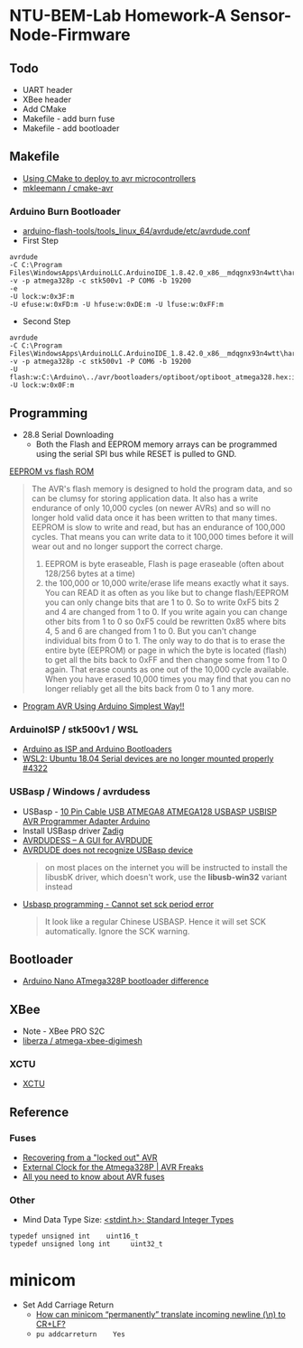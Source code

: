 # NTU-BEM-Lab Homework-A Sensor-Node-Firmware

## Todo
* UART header
* XBee header
* Add CMake
* Makefile - add burn fuse
* Makefile - add bootloader

## Makefile
* [Using CMake to deploy to avr microcontrollers](https://www.kuon.ch/post/2018-07-11-avr-cmake/)
* [ mkleemann / cmake-avr ](https://github.com/mkleemann/cmake-avr/blob/master/generic-gcc-avr.cmake)

### Arduino Burn Bootloader
* [arduino-flash-tools/tools_linux_64/avrdude/etc/avrdude.conf](https://github.com/arduino/arduino-flash-tools/blob/master/tools_linux_64/avrdude/etc/avrdude.conf)
* First Step
```
avrdude
-C C:\Program Files\WindowsApps\ArduinoLLC.ArduinoIDE_1.8.42.0_x86__mdqgnx93n4wtt\hardware\tools\avr/etc/avrdude.conf
-v -p atmega328p -c stk500v1 -P COM6 -b 19200
-e
-U lock:w:0x3F:m
-U efuse:w:0xFD:m -U hfuse:w:0xDE:m -U lfuse:w:0xFF:m
```

* Second Step
```
avrdude
-C C:\Program Files\WindowsApps\ArduinoLLC.ArduinoIDE_1.8.42.0_x86__mdqgnx93n4wtt\hardware\tools\avr/etc/avrdude.conf
-v -p atmega328p -c stk500v1 -P COM6 -b 19200
-U flash:w:C:\Arduino\../avr/bootloaders/optiboot/optiboot_atmega328.hex:i
-U lock:w:0x0F:m
```

## Programming
* 28.8 Serial Downloading
    * Both the Flash and EEPROM memory arrays can be programmed using the serial SPI bus while RESET is pulled to GND.

[EEPROM vs flash ROM](https://www.avrfreaks.net/forum/eeprom-versus-flash)
> The AVR's flash memory is designed to hold the program data, and so can be clumsy for storing application data. It also has a write endurance of only 10,000 cycles (on newer AVRs) and so will no longer hold valid data once it has been written to that many times.
> EEPROM is slow to write and read, but has an endurance of 100,000 cycles. That means you can write data to it 100,000 times before it will wear out and no longer support the correct charge.
> 1) EEPROM is byte eraseable, Flash is page eraseable (often about 128/256 bytes at a time)
> 2) the 100,000 or 10,000 write/erase life means exactly what it says. You can READ it as often as you like but to change flash/EEPROM you can only change bits that are 1 to 0. So to write 0xF5 bits 2 and 4 are changed from 1 to 0. If you write again you can change other bits from 1 to 0 so 0xF5 could be rewritten 0x85 where bits 4, 5 and 6 are changed from 1 to 0. But you can't change individual bits from 0 to 1. The only way to do that is to erase the entire byte (EEPROM) or page in which the byte is located (flash) to get all the bits back to 0xFF and then change some from 1 to 0 again. That erase counts as one out of the 10,000 cycle available. When you have erased 10,000 times you may find that you can no longer reliably get all the bits back from 0 to 1 any more.


* [Program AVR Using Arduino Simplest Way!!](https://riktronics.wordpress.com/2016/07/26/program-avr-using-arduino-simplest-way/)
### ArduinoISP / stk500v1 / WSL
* [Arduino as ISP and Arduino Bootloaders](https://www.arduino.cc/en/Tutorial/BuiltInExamples/ArduinoISP)
* [WSL2: Ubuntu 18.04 Serial devices are no longer mounted properly #4322](https://github.com/microsoft/WSL/issues/4322)

### USBasp / Windows / avrdudess
* USBasp - [10 Pin Cable USB ATMEGA8 ATMEGA128 USBASP USBISP AVR Programmer Adapter Arduino](https://www.ebay.com/itm/10-Pin-Cable-USB-ATMEGA8-ATMEGA128-USBASP-USBISP-AVR-Programmer-Adapter-Arduino-/112034500084?hash=item1a15c6cdf4:g:xEYAAOSwPCVX2Ot-)
* Install USBasp driver [Zadig](https://zadig.akeo.ie/)
* [AVRDUDESS – A GUI for AVRDUDE](https://blog.zakkemble.net/avrdudess-a-gui-for-avrdude/)
* [AVRDUDE does not recognize USBasp device](https://electronics.stackexchange.com/questions/416714/avrdude-does-not-recognize-usbasp-device)
    > on most places on the internet you will be instructed to install the libusbK driver, which doesn't work, use the **libusb-win32** variant instead
* [Usbasp programming - Cannot set sck period error](https://www.avrfreaks.net/forum/usbasp-programming-cannot-set-sck-period-error)
    > It look like a regular Chinese USBASP.   Hence it will set SCK automatically.   Ignore the SCK warning.

## Bootloader
* [Arduino Nano ATmega328P bootloader difference](https://arduino.stackexchange.com/questions/51866/arduino-nano-atmega328p-bootloader-difference)

## XBee
* Note - XBee PRO S2C
* [ liberza / atmega-xbee-digimesh ](https://github.com/liberza/atmega-xbee-digimesh)
### XCTU
* [XCTU](https://www.digi.com/products/embedded-systems/digi-xbee/digi-xbee-tools/xctu)

## Reference
### Fuses
* [Recovering from a "locked out" AVR](https://www.avrfreaks.net/forum/tutsoft-recovering-locked-out-avr)
* [External Clock for the Atmega328P | AVR Freaks](https://www.avrfreaks.net/forum/external-clock-atmega328p)
* [All you need to know about AVR fuses](https://embedds.com/all-you-need-to-know-about-avr-fuses/)

### Other
* Mind Data Type Size: [ <stdint.h>: Standard Integer Types ](https://www.nongnu.org/avr-libc/user-manual/group__avr__stdint.html)
```
typedef unsigned int    uint16_t
typedef unsigned long int     uint32_t
```

# minicom
* Set Add Carriage Return
    * [How can minicom “permanently” translate incoming newline (\n) to CR+LF?](https://unix.stackexchange.com/questions/283924/how-can-minicom-permanently-translate-incoming-newline-n-to-crlf)
    * `pu addcarreturn    Yes`
